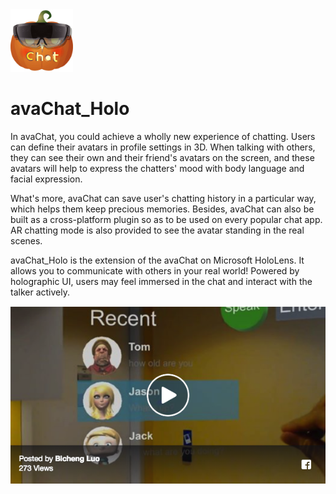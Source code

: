 <img src="avaChat_holo_logo.png" width="100">

# avaChat_Holo
In avaChat, you could achieve a wholly new experience of chatting. Users can define their avatars in profile settings in 3D. When talking with others, they can see their own and their friend's avatars on the screen, and these avatars will help to express the chatters' mood with body language and facial expression.

What's more, avaChat can save user's chatting history in a particular way, which helps them keep precious memories. Besides, avaChat can also be built as a cross-platform plugin so as to be used on every popular chat app. AR chatting mode is also provided to see the avatar standing in the real scenes.

avaChat_Holo is the extension of the avaChat on Microsoft HoloLens. It allows you to communicate with others in your real world! Powered by holographic UI, users may feel immersed in the chat and interact with the talker actively.

[![Watch the video](avaChat_Holo_video.png)](https://www.facebook.com/nobodycrackme/videos/10201793172027319/)
